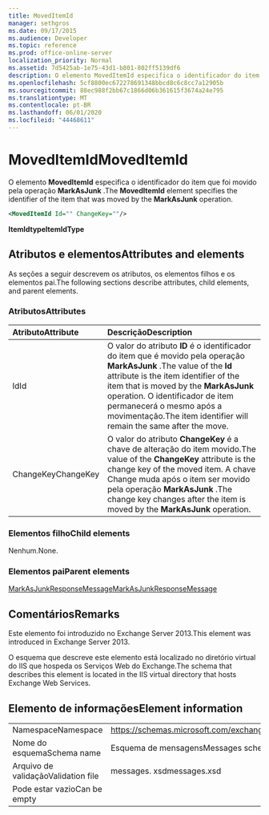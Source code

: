 ```yaml
---
title: MovedItemId
manager: sethgros
ms.date: 09/17/2015
ms.audience: Developer
ms.topic: reference
ms.prod: office-online-server
localization_priority: Normal
ms.assetid: 7d5425ab-1e75-43d1-b801-802ff5139df6
description: O elemento MovedItemId especifica o identificador do item que foi movido pela operação MarkAsJunk.
ms.openlocfilehash: 5cf8800ec672278691348bbcd8c6c8cc7a12905b
ms.sourcegitcommit: 88ec988f2bb67c1866d06b361615f3674a24e795
ms.translationtype: MT
ms.contentlocale: pt-BR
ms.lasthandoff: 06/01/2020
ms.locfileid: "44468611"
---
```

# <a name="moveditemid"></a><span data-ttu-id="36b45-103">MovedItemId</span><span class="sxs-lookup"><span data-stu-id="36b45-103">MovedItemId</span></span>

<span data-ttu-id="36b45-104">O elemento **MovedItemId** especifica o identificador do item que foi movido pela operação **MarkAsJunk** .</span><span class="sxs-lookup"><span data-stu-id="36b45-104">The **MovedItemId** element specifies the identifier of the item that was moved by the **MarkAsJunk** operation.</span></span> 
  
```XML
<MovedItemId Id="" ChangeKey=""/>
```

 <span data-ttu-id="36b45-105">**ItemIdtype**</span><span class="sxs-lookup"><span data-stu-id="36b45-105">**ItemIdType**</span></span>
## <a name="attributes-and-elements"></a><span data-ttu-id="36b45-106">Atributos e elementos</span><span class="sxs-lookup"><span data-stu-id="36b45-106">Attributes and elements</span></span>

<span data-ttu-id="36b45-107">As seções a seguir descrevem os atributos, os elementos filhos e os elementos pai.</span><span class="sxs-lookup"><span data-stu-id="36b45-107">The following sections describe attributes, child elements, and parent elements.</span></span>
  
### <a name="attributes"></a><span data-ttu-id="36b45-108">Atributos</span><span class="sxs-lookup"><span data-stu-id="36b45-108">Attributes</span></span>

|<span data-ttu-id="36b45-109">**Atributo**</span><span class="sxs-lookup"><span data-stu-id="36b45-109">**Attribute**</span></span>|<span data-ttu-id="36b45-110">**Descrição**</span><span class="sxs-lookup"><span data-stu-id="36b45-110">**Description**</span></span>|
|:-----|:-----|
|<span data-ttu-id="36b45-111">Id</span><span class="sxs-lookup"><span data-stu-id="36b45-111">Id</span></span>  <br/> |<span data-ttu-id="36b45-112">O valor do atributo **ID** é o identificador do item que é movido pela operação **MarkAsJunk** .</span><span class="sxs-lookup"><span data-stu-id="36b45-112">The value of the **Id** attribute is the item identifier of the item that is moved by the **MarkAsJunk** operation.</span></span> <span data-ttu-id="36b45-113">O identificador de item permanecerá o mesmo após a movimentação.</span><span class="sxs-lookup"><span data-stu-id="36b45-113">The item identifier will remain the same after the move.</span></span>  <br/> |
|<span data-ttu-id="36b45-114">ChangeKey</span><span class="sxs-lookup"><span data-stu-id="36b45-114">ChangeKey</span></span>  <br/> |<span data-ttu-id="36b45-115">O valor do atributo **ChangeKey** é a chave de alteração do item movido.</span><span class="sxs-lookup"><span data-stu-id="36b45-115">The value of the **ChangeKey** attribute is the change key of the moved item.</span></span> <span data-ttu-id="36b45-116">A chave Change muda após o item ser movido pela operação **MarkAsJunk** .</span><span class="sxs-lookup"><span data-stu-id="36b45-116">The change key changes after the item is moved by the **MarkAsJunk** operation.</span></span>  <br/> |
   
### <a name="child-elements"></a><span data-ttu-id="36b45-117">Elementos filho</span><span class="sxs-lookup"><span data-stu-id="36b45-117">Child elements</span></span>

<span data-ttu-id="36b45-118">Nenhum.</span><span class="sxs-lookup"><span data-stu-id="36b45-118">None.</span></span>
  
### <a name="parent-elements"></a><span data-ttu-id="36b45-119">Elementos pai</span><span class="sxs-lookup"><span data-stu-id="36b45-119">Parent elements</span></span>

[<span data-ttu-id="36b45-120">MarkAsJunkResponseMessage</span><span class="sxs-lookup"><span data-stu-id="36b45-120">MarkAsJunkResponseMessage</span></span>](markasjunkresponsemessage.md)
  
## <a name="remarks"></a><span data-ttu-id="36b45-121">Comentários</span><span class="sxs-lookup"><span data-stu-id="36b45-121">Remarks</span></span>

<span data-ttu-id="36b45-122">Este elemento foi introduzido no Exchange Server 2013.</span><span class="sxs-lookup"><span data-stu-id="36b45-122">This element was introduced in Exchange Server 2013.</span></span>
  
<span data-ttu-id="36b45-123">O esquema que descreve este elemento está localizado no diretório virtual do IIS que hospeda os Serviços Web do Exchange.</span><span class="sxs-lookup"><span data-stu-id="36b45-123">The schema that describes this element is located in the IIS virtual directory that hosts Exchange Web Services.</span></span>
  
## <a name="element-information"></a><span data-ttu-id="36b45-124">Elemento de informações</span><span class="sxs-lookup"><span data-stu-id="36b45-124">Element information</span></span>

|||
|:-----|:-----|
|<span data-ttu-id="36b45-125">Namespace</span><span class="sxs-lookup"><span data-stu-id="36b45-125">Namespace</span></span>  <br/> |https://schemas.microsoft.com/exchange/services/2006/messages  <br/> |
|<span data-ttu-id="36b45-126">Nome do esquema</span><span class="sxs-lookup"><span data-stu-id="36b45-126">Schema name</span></span>  <br/> |<span data-ttu-id="36b45-127">Esquema de mensagens</span><span class="sxs-lookup"><span data-stu-id="36b45-127">Messages schema</span></span>  <br/> |
|<span data-ttu-id="36b45-128">Arquivo de validação</span><span class="sxs-lookup"><span data-stu-id="36b45-128">Validation file</span></span>  <br/> |<span data-ttu-id="36b45-129">messages. xsd</span><span class="sxs-lookup"><span data-stu-id="36b45-129">messages.xsd</span></span>  <br/> |
|<span data-ttu-id="36b45-130">Pode estar vazio</span><span class="sxs-lookup"><span data-stu-id="36b45-130">Can be empty</span></span>  <br/> ||
   

